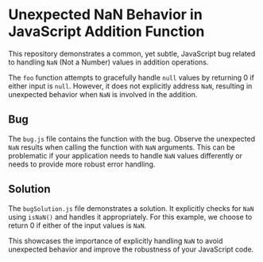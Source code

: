 # Unexpected NaN Behavior in JavaScript Addition Function

This repository demonstrates a common, yet subtle, JavaScript bug related to handling `NaN` (Not a Number) values in addition operations.

The `foo` function attempts to gracefully handle `null` values by returning 0 if either input is `null`. However, it does not explicitly address `NaN`, resulting in unexpected behavior when `NaN` is involved in the addition.

## Bug

The `bug.js` file contains the function with the bug. Observe the unexpected `NaN` results when calling the function with `NaN` arguments. This can be problematic if your application needs to handle `NaN` values differently or needs to provide more robust error handling.

## Solution

The `bugSolution.js` file demonstrates a solution.  It explicitly checks for `NaN` using `isNaN()` and handles it appropriately. For this example, we choose to return 0 if either of the input values is `NaN`.

This showcases the importance of explicitly handling `NaN` to avoid unexpected behavior and improve the robustness of your JavaScript code.